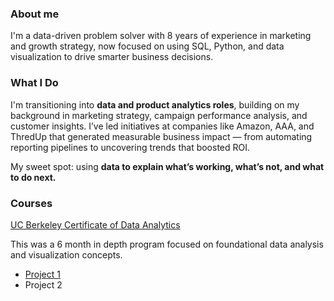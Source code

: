 ### About me

I'm a data-driven problem solver with 8 years of experience in marketing and growth strategy, now focused on using SQL, Python, and data visualization to drive smarter business decisions.

### What I Do

I'm transitioning into **data and product analytics roles**, building on my background in marketing strategy, campaign performance analysis, and customer insights. I’ve led initiatives at companies like Amazon, AAA, and ThredUp that generated measurable business impact — from automating reporting pipelines to uncovering trends that boosted ROI.

My sweet spot: using **data to explain what’s working, what’s not, and what to do next.**

### Courses
[UC Berkeley Certificate of Data Analytics](https://extension.berkeley.edu/public/category/courseCategoryCertificateProfile.do?method=load&certificateId=18099239#collapse_3)

This was a 6 month in depth program focused on foundational data analysis and visualization concepts.
  - [Project 1](https://github.com/eshih22/data_visualization-challenge)
  - Project 2

